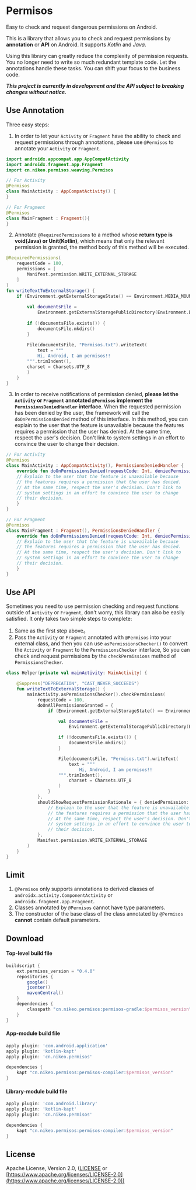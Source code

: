 Permisos  
===========  
Easy to check and request dangerous permissions on Android.  

This is a library that allows you to check and request permissions by **annotation** or **API** on Android. It supports *Kotlin* and *Java*.

Using this library can greatly reduce the complexity of permission requests. You no longer need to write so much redundant template code. Let the annotations handle these tasks. You can shift your focus to the business code.

**_This project is currently in development and the API subject to breaking 
changes without notice._**  

## Use Annotation
Three easy steps:

 1. In order to let your `Activity` or `Fragment` have the ability to check and request permissions through annotations, please use `@Permisos` to annotate your `Activity` or `Fragment`.
```kotlin
import androidx.appcompat.app.AppCompatActivity  
import androidx.fragment.app.Fragment
import cn.nikeo.permisos.weaving.Permisos  

// For Activity
@Permisos  
class MainActivity : AppCompatActivity() {  
}

// For Fragment
@Permisos  
class MainFragment : Fragment(){  
}
```
2. Annotate `@RequiredPermissions` to a method whose **return type is void(Java) or Unit(Kotlin)**, which means that only the relevant permission is granted, the method body of this method will be executed.
```kotlin
@RequiredPermissions(  
    requestCode = 100,  
    permissions = [  
        Manifest.permission.WRITE_EXTERNAL_STORAGE  
    ]  
)  
fun writeTextToExternalStorage() {  
    if (Environment.getExternalStorageState() == Environment.MEDIA_MOUNTED) {  
          
        val documentsFile =  
            Environment.getExternalStoragePublicDirectory(Environment.DIRECTORY_DOCUMENTS)  
          
        if (!documentsFile.exists()) {  
            documentsFile.mkdirs()  
        }  
          
        File(documentsFile, "Permisos.txt").writeText(  
            text = """  
	        Hi, Android, I am permisos!! 
	    """.trimIndent(),  
	    charset = Charsets.UTF_8  
        )  
    }  
}
```
3. In order to receive notifications of permission denied, **please let the `Activity` or `Fragment` annotated `@Permisos` implement the `PermissionsDeniedHandler` interface**. When the requested permission has been denied by the user, the framework will call the `doOnPermissionsDenied` method of this interface. In this method, you can explain to the user that the feature is unavailable because the features requires a permission that the user has denied. At the same time, respect the user's decision. Don't link to system settings in an effort to convince the user to change their decision.
```kotlin
// For Activity
@Permisos  
class MainActivity : AppCompatActivity(), PermissionsDeniedHandler {
	override fun doOnPermissionsDenied(requestCode: Int, deniedPermissions: List<String>) {   
	// Explain to the user that the feature is unavailable because  
	// the features requires a permission that the user has denied.  
	// At the same time, respect the user's decision. Don't link to  
	// system settings in an effort to convince the user to change  
	// their decision.
	}
}

// For Fragment
@Permisos  
class MainFragment : Fragment(), PermissionsDeniedHandler {  
	override fun doOnPermissionsDenied(requestCode: Int, deniedPermissions: List<String>) {   
	// Explain to the user that the feature is unavailable because  
	// the features requires a permission that the user has denied.  
	// At the same time, respect the user's decision. Don't link to  
	// system settings in an effort to convince the user to change  
	// their decision.
	}
}
```

## Use API
Sometimes you need to use permission checking and request functions outside of `Activity` or `Fragment`, don't worry, this library can also be easily satisfied. It only takes two simple steps to complete:

 1. Same as the first step above。
 2. Pass the `Activity` or `Fragment` annotated with `@Permisos` into your external class, and then you can use `asPermissionsChecker()` to convert the `Activity` or `Fragment` to the `PermissionsChecker` interface, So you can check and request permissions by the `checkPermissions` method of `PermissionsChecker`.
 ```kotlin
 class Helper(private val mainActivity: MainActivity) {
 
     @Suppress("DEPRECATION", "CAST_NEVER_SUCCEEDS")
     fun writeTextToExternalStorage() {
         mainActivity.asPermissionsChecker().checkPermissions(
             requestCode = 100,
             doOnAllPermissionsGranted = {
                 if (Environment.getExternalStorageState() == Environment.MEDIA_MOUNTED) {
 
                     val documentsFile =
                         Environment.getExternalStoragePublicDirectory(Environment.DIRECTORY_DOCUMENTS)
 
                     if (!documentsFile.exists()) {
                         documentsFile.mkdirs()
                     }
 
                     File(documentsFile, "Permisos.txt").writeText(
                         text = """
                             Hi, Android, I am permisos!!
                 	 """.trimIndent(),
                         charset = Charsets.UTF_8
                     )
                 }
             },
             shouldShowRequestPermissionRationale = { deniedPermission: List<String> ->
                 // Explain to the user that the feature is unavailable because
                 // the features requires a permission that the user has denied.
                 // At the same time, respect the user's decision. Don't link to
                 // system settings in an effort to convince the user to change
                 // their decision.
             },
             Manifest.permission.WRITE_EXTERNAL_STORAGE
         )
     }
 }
 ```

## Limit

 1. `@Permisos` only supports annotations to derived classes of `androidx.activity.ComponentActivity` or `androidx.fragment.app.Fragment`.
 2. Classes annotated by `@Permisos` cannot have type parameters.
 3. The constructor of the base class of the class annotated by `@Permisos` **cannot** contain default parameters.

## Download

#### Top-level build file
```groovy
buildscript {
    ext.permisos_version = "0.4.0"
    repositories {
        google()
        jcenter()
        mavenCentral()
    }
    dependencies {
        classpath "cn.nikeo.permisos:permisos-gradle:$permisos_version"
    }
}
  ```
  
#### App-module build file
```groovy
apply plugin: 'com.android.application'
apply plugin: 'kotlin-kapt'
apply plugin: 'cn.nikeo.permisos'

dependencies {
    kapt "cn.nikeo.permisos:permisos-compiler:$permisos_version"
}
```
  
#### Library-module build file
```groovy
apply plugin: 'com.android.library'
apply plugin: 'kotlin-kapt'
apply plugin: 'cn.nikeo.permisos'

dependencies {
    kapt "cn.nikeo.permisos:permisos-compiler:$permisos_version"
}
```

## License  
  
Apache License, Version 2.0, ([LICENSE](https://github.com/nikeorever/permisos/blob/trunk/LICENSE) or [https://www.apache.org/licenses/LICENSE-2.0](https://www.apache.org/licenses/LICENSE-2.0))
